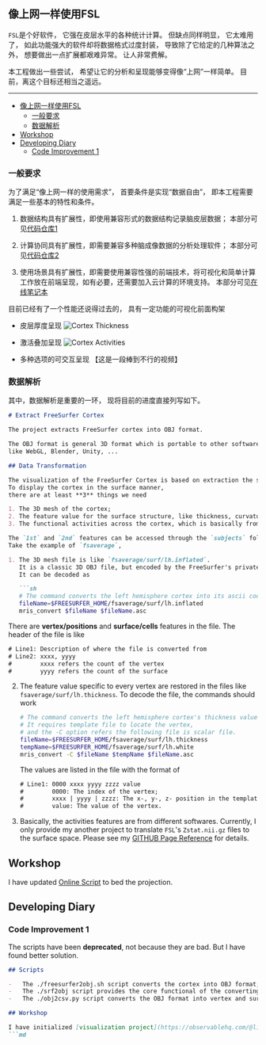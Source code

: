 ## 像上网一样使用FSL

`FSL`是个好软件，
它强在皮层水平的各种统计计算。
但缺点同样明显，
它太难用了，
如此功能强大的软件却将数据格式过度封装，
导致除了它给定的几种算法之外，
想要做出一点扩展都艰难异常。
让人非常费解。

本工程做出一些尝试，
希望让它的分析和呈现能够变得像“上网”一样简单。
目前，离这个目标还相当之遥远。

---

- [像上网一样使用FSL](#像上网一样使用fsl)
  - [一般要求](#一般要求)
  - [数据解析](#数据解析)
- [Workshop](#workshop)
- [Developing Diary](#developing-diary)
  - [Code Improvement 1](#code-improvement-1)

### 一般要求

为了满足“像上网一样的使用需求”，
首要条件是实现“数据自由”，
即本工程需要满足一些基本的特性和条件。

1. 数据结构具有扩展性，即使用兼容形式的数据结构记录脑皮层数据；
   本部分可见[代码仓库1](https://github.com/listenzcc/extractFreeSurfer "代码仓库1")

2. 计算协同具有扩展性，即需要兼容多种脑成像数据的分析处理软件；
   本部分可见[代码仓库2](https://github.com/listenzcc/freesurferAnalysisScripts "代码仓库2")

3. 使用场景具有扩展性，即需要使用兼容性强的前端技术，将可视化和简单计算工作放在前端呈现，如有必要，还需要加入云计算的环境支持。
   本部分可见[在线笔记本](https://observablehq.com/@listenzcc/fsaverage-in-freesurfer "在线笔记本")

目前已经有了一个性能还说得过去的，
具有一定功能的可视化前面构架

- 皮层厚度呈现
  ![Cortex Thickness](./cortexThickness.png)

- 激活叠加呈现
  ![Cortex Activities](./cortexActivities.png)

- 多种选项的可交互呈现
  【这是一段棒到不行的视频】

### 数据解析

其中，数据解析是重要的一环，
现将目前的进度直接列写如下。

```md
# Extract FreeSurfer Cortex

The project extracts FreeSurfer cortex into OBJ format.

The OBJ format is general 3D format which is portable to other softwares,
like WebGL, Blender, Unity, ...

## Data Transformation

The visualization of the FreeSurfer Cortex is based on extraction the surface files.
To display the cortex in the surface manner,
there are at least **3** things we need

1. The 3D mesh of the cortex;
2. The feature value for the surface structure, like thickness, curvature, ...;
3. The functional activities across the cortex, which is basically from the other softwares, like `FSL`, `SPM`, ....

The `1st` and `2nd` features can be accessed through the `subjects` folder of the FreeSurfer.
Take the example of `fsaverage`,

1. The 3D mesh file is like `fsaverage/surf/lh.inflated`.
   It is a classic 3D OBJ file, but encoded by the FreeSurfer's private tools.
   It can be decoded as

   ```sh
   # The command converts the left hemisphere cortex into its ascii coded file
   fileName=$FREESURFER_HOME/fsaverage/surf/lh.inflated
   mris_convert $fileName $fileName.asc
   ```

   There are **vertex/positions** and **surface/cells** features in the file.
   The header of the file is like
   ```txt
   # Line1: Description of where the file is converted from
   # Line2: xxxx, yyyy
   #        xxxx refers the count of the vertex
   #        yyyy refers the count of the surface
   ```

2. The feature value specific to every vertex are restored in the files like `fsaverage/surf/lh.thickness`.
   To decode the file, the commands should work

   ```sh
   # The command converts the left hemisphere cortex's thickness values into ascii coded file
   # It requires template file to locate the vertex,
   # and the -C option refers the following file is scalar file.
   fileName=$FREESURFER_HOME/fsaverage/surf/lh.thickness
   tempName=$FREESURFER_HOME/fsaverage/surf/lh.white
   mris_convert -C $fileName $tempName $fileName.asc
   ```

   The values are listed in the file with the format of
   ```txt
   # Line1: 0000 xxxx yyyy zzzz value
   #        0000: The index of the vertex;
   #        xxxx | yyyy | zzzz: The x-, y-, z- position in the template file
   #        value: The value of the vertex.
   ```

3. Basically, the activities features are from different softwares.
   Currently, I only provide my another project to translate `FSL`'s `Zstat.nii.gz` files to the surface space.
   Please see my [GITHUB Page Reference](https://github.com/listenzcc/freesurferAnalysisScripts "GITHUB Page Reference") for details.

## Workshop

I have updated [Online Script](https://observablehq.com/@listenzcc/fsaverage-in-freesurfer "Online Scrip") to bed the projection.

## Developing Diary

### Code Improvement 1
The scripts have been **deprecated**,
not because they are bad.
But I have found better solution.

```md
## Scripts

-   The ./freesurfer2obj.sh script converts the cortex into OBJ format;
-   The ./srf2obj script provides the core functional of the converting;
-   The ./obj2csv.py script converts the OBJ format into vertex and surface files.

## Workshop

I have initialized [visualization project](https://observablehq.com/@listenzcc/free-surfer-cortex "visualization project") to the OBJ files.
```md
```